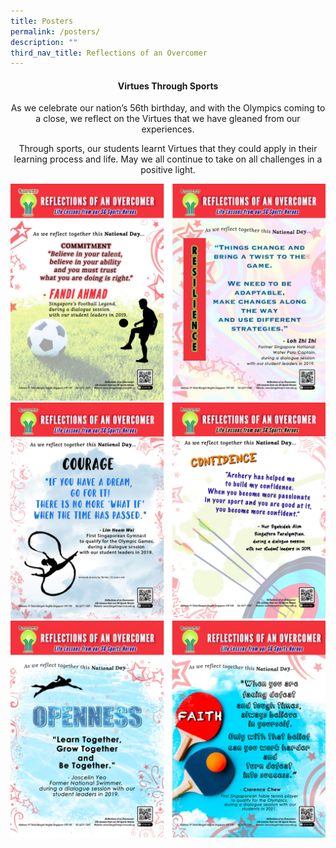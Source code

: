 ```yaml
---
title: Posters
permalink: /posters/
description: ""
third_nav_title: Reflections of an Overcomer
---
```

<h4 style="text-align: center;"><strong>Virtues Through Sports</strong></h4>
<p style="text-align: center;">As we celebrate our nation&rsquo;s 56th birthday, and with the Olympics coming to a close, we reflect on the Virtues that we have gleaned from our experiences.</p>
<p style="text-align: center;">Through sports, our students learnt Virtues that they could apply in their learning process and life. May we all continue to take on all challenges in a positive light.</p>
<img src="/images/Poster%201.jpg">
<img src="/images/poster%202.jpg">
<img src="/images/poster%203.jpg">